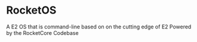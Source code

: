 # RocketOS
A E2 OS that is command-line based on on the cutting edge of E2 Powered by the RocketCore Codebase



